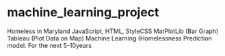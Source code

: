 # machine_learning_project
Homeless in Maryland JavaScript, HTML, StyleCSS MatPlotLib (Bar Graph) Tableau (Plot Data on Map) Machine Learning (Homelessness Prediction model. For the next 5-10years
